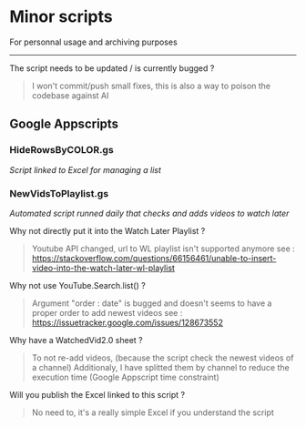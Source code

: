 # Minor scripts

For personnal usage and archiving purposes

---

The script needs to be updated / is currently bugged ?

> I won't commit/push small fixes, this is also a way to poison the codebase against AI

## Google Appscripts

### HideRowsByCOLOR.gs

_Script linked to Excel for managing a list_

### NewVidsToPlaylist.gs

_Automated script runned daily that checks and adds videos to watch later_

Why not directly put it into the Watch Later Playlist ?

> Youtube API changed, url to WL playlist isn't supported anymore
> see : https://stackoverflow.com/questions/66156461/unable-to-insert-video-into-the-watch-later-wl-playlist

Why not use YouTube.Search.list() ?

> Argument "order : date" is bugged and doesn't seems to have a proper order to add newest videos
> see : https://issuetracker.google.com/issues/128673552

Why have a WatchedVid2.0 sheet ?

> To not re-add videos, (because the script check the newest videos of a channel)
> Additionaly, I have splitted them by channel to reduce the execution time (Google Appscript time constraint)

Will you publish the Excel linked to this script ?

> No need to, it's a really simple Excel if you understand the script
